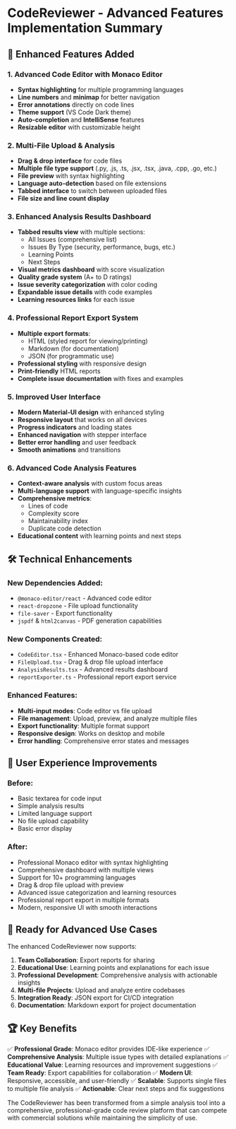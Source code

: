# CodeReviewer - Advanced Features Implementation Summary

## 🚀 Enhanced Features Added

### 1. **Advanced Code Editor with Monaco Editor**
- **Syntax highlighting** for multiple programming languages
- **Line numbers** and **minimap** for better navigation
- **Error annotations** directly on code lines
- **Theme support** (VS Code Dark theme)
- **Auto-completion** and **IntelliSense** features
- **Resizable editor** with customizable height

### 2. **Multi-File Upload & Analysis**
- **Drag & drop interface** for code files
- **Multiple file type support** (.py, .js, .ts, .jsx, .tsx, .java, .cpp, .go, etc.)
- **File preview** with syntax highlighting
- **Language auto-detection** based on file extensions
- **Tabbed interface** to switch between uploaded files
- **File size and line count display**

### 3. **Enhanced Analysis Results Dashboard**
- **Tabbed results view** with multiple sections:
  - All Issues (comprehensive list)
  - Issues By Type (security, performance, bugs, etc.)
  - Learning Points
  - Next Steps
- **Visual metrics dashboard** with score visualization
- **Quality grade system** (A+ to D ratings)
- **Issue severity categorization** with color coding
- **Expandable issue details** with code examples
- **Learning resources links** for each issue

### 4. **Professional Report Export System**
- **Multiple export formats**:
  - HTML (styled report for viewing/printing)
  - Markdown (for documentation)
  - JSON (for programmatic use)
- **Professional styling** with responsive design
- **Print-friendly** HTML reports
- **Complete issue documentation** with fixes and examples

### 5. **Improved User Interface**
- **Modern Material-UI design** with enhanced styling
- **Responsive layout** that works on all devices
- **Progress indicators** and loading states
- **Enhanced navigation** with stepper interface
- **Better error handling** and user feedback
- **Smooth animations** and transitions

### 6. **Advanced Code Analysis Features**
- **Context-aware analysis** with custom focus areas
- **Multi-language support** with language-specific insights
- **Comprehensive metrics**:
  - Lines of code
  - Complexity score
  - Maintainability index
  - Duplicate code detection
- **Educational content** with learning points and next steps

## 🛠️ Technical Enhancements

### New Dependencies Added:
- `@monaco-editor/react` - Advanced code editor
- `react-dropzone` - File upload functionality
- `file-saver` - Export functionality
- `jspdf` & `html2canvas` - PDF generation capabilities

### New Components Created:
- `CodeEditor.tsx` - Enhanced Monaco-based code editor
- `FileUpload.tsx` - Drag & drop file upload interface
- `AnalysisResults.tsx` - Advanced results dashboard
- `reportExporter.ts` - Professional report export service

### Enhanced Features:
- **Multi-input modes**: Code editor vs file upload
- **File management**: Upload, preview, and analyze multiple files
- **Export functionality**: Multiple format support
- **Responsive design**: Works on desktop and mobile
- **Error handling**: Comprehensive error states and messages

## 🎯 User Experience Improvements

### Before:
- Basic textarea for code input
- Simple analysis results
- Limited language support
- No file upload capability
- Basic error display

### After:
- Professional Monaco editor with syntax highlighting
- Comprehensive dashboard with multiple views
- Support for 10+ programming languages
- Drag & drop file upload with preview
- Advanced issue categorization and learning resources
- Professional report export in multiple formats
- Modern, responsive UI with smooth interactions

## 🚀 Ready for Advanced Use Cases

The enhanced CodeReviewer now supports:

1. **Team Collaboration**: Export reports for sharing
2. **Educational Use**: Learning points and explanations for each issue
3. **Professional Development**: Comprehensive analysis with actionable insights
4. **Multi-file Projects**: Upload and analyze entire codebases
5. **Integration Ready**: JSON export for CI/CD integration
6. **Documentation**: Markdown export for project documentation

## 🏆 Key Benefits

✅ **Professional Grade**: Monaco editor provides IDE-like experience
✅ **Comprehensive Analysis**: Multiple issue types with detailed explanations
✅ **Educational Value**: Learning resources and improvement suggestions
✅ **Team Ready**: Export capabilities for collaboration
✅ **Modern UI**: Responsive, accessible, and user-friendly
✅ **Scalable**: Supports single files to multiple file analysis
✅ **Actionable**: Clear next steps and fix suggestions

The CodeReviewer has been transformed from a simple analysis tool into a comprehensive, professional-grade code review platform that can compete with commercial solutions while maintaining the simplicity of use.
